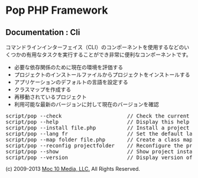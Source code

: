 Pop PHP Framework
=================

Documentation : Cli
-------------------

コマンドラインインターフェイス（CLI）のコンポーネントを使用するなどのいくつかの有用なタスクを実行することができ非常に便利なコンポーネントです。

* 必要な依存関係のために現在の環境を評価する
* プロジェクトのインストールファイルからプロジェクトをインストールする
* アプリケーションのデフォルトの言語を設定する
* クラスマップを作成する
* 再移動されているプロジェクト
* 利用可能な最新のバージョンに対して現在のバージョンを確認

<pre>
script/pop --check                     // Check the current configuration for required dependencies
script/pop --help                      // Display this help
script/pop --install file.php          // Install a project based on the install file specified
script/pop --lang fr                   // Set the default language for the project
script/pop --map folder file.php       // Create a class map file from the source folder and save to the output file
script/pop --reconfig projectfolder    // Reconfigure the project based on the new location of the project
script/pop --show                      // Show project install instructions
script/pop --version                   // Display version of Pop PHP Framework and latest available
</pre>

(c) 2009-2013 [Moc 10 Media, LLC.](http://www.moc10media.com) All Rights Reserved.
